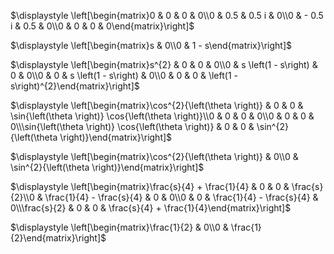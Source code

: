 $\displaystyle \left[\begin{matrix}0 & 0 & 0 & 0\\0 & 0.5 & 0.5 i & 0\\0 & - 0.5 i & 0.5 & 0\\0 & 0 & 0 & 0\end{matrix}\right]$



$\displaystyle \left[\begin{matrix}s & 0\\0 & 1 - s\end{matrix}\right]$





$\displaystyle \left[\begin{matrix}s^{2} & 0 & 0 & 0\\0 & s \left(1 - s\right) & 0 & 0\\0 & 0 & s \left(1 - s\right) & 0\\0 & 0 & 0 & \left(1 - s\right)^{2}\end{matrix}\right]$




$\displaystyle \left[\begin{matrix}\cos^{2}{\left(\theta \right)} & 0 & 0 & \sin{\left(\theta \right)} \cos{\left(\theta \right)}\\0 & 0 & 0 & 0\\0 & 0 & 0 & 0\\\sin{\left(\theta \right)} \cos{\left(\theta \right)} & 0 & 0 & \sin^{2}{\left(\theta \right)}\end{matrix}\right]$



$\displaystyle \left[\begin{matrix}\cos^{2}{\left(\theta \right)} & 0\\0 & \sin^{2}{\left(\theta \right)}\end{matrix}\right]$



$\displaystyle \left[\begin{matrix}\frac{s}{4} + \frac{1}{4} & 0 & 0 & \frac{s}{2}\\0 & \frac{1}{4} - \frac{s}{4} & 0 & 0\\0 & 0 & \frac{1}{4} - \frac{s}{4} & 0\\\frac{s}{2} & 0 & 0 & \frac{s}{4} + \frac{1}{4}\end{matrix}\right]$



$\displaystyle \left[\begin{matrix}\frac{1}{2} & 0\\0 & \frac{1}{2}\end{matrix}\right]$

